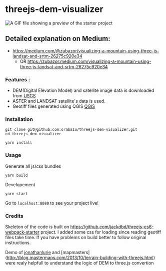 # threejs-dem-visualizer

![A GIF file showing a preview of the starter project](https://github.com/orabazu/threejs-dem-visualizer/blob/master/preview.gif "Mouth Ağrı, modeled from USGS's digital elevation model and satellite image data")

## Detailed explanation on Medium:

- https://medium.com/@zubazor/visualizing-a-mountain-using-three-js-landsat-and-srtm-26275c920e34
  - OR https://zubazor.medium.com/visualizing-a-mountain-using-three-js-landsat-and-srtm-26275c920e34

### Features :

- DEM(Digital Elevation Model) and satellite image data is downloaded from [USGS](https://earthexplorer.usgs.gov/)
- ASTER and LANDSAT satellite's data is used.
- Geotiff files generated using QGIS [QGIS](https://qgis.org/tr/site/)

### Installation

```
git clone git@github.com:orabazu/threejs-dem-visualizer.git
cd threejs-dem-visualizer

yarn install
```

### Usage

Generate all js/css bundles

```
yarn build
```

Developement

```
yarn start
```

Go to `localhost:8080` to see your project live!

### Credits

Skeleton of the code is built on https://github.com/jackdbd/threejs-es6-webpack-starter project. I added some css for loading since reading geotiff files take time. If you have problems on build better to follow original instructions.

Demo of [jonathanlurie](https://github.com/jonathanlurie/ThreejsDEM) and [mapmasters] (http://blog.mastermaps.com/2013/10/terrain-building-with-threejs.html) were realy helpfull to understand the logic of DEM to three.js convertion
